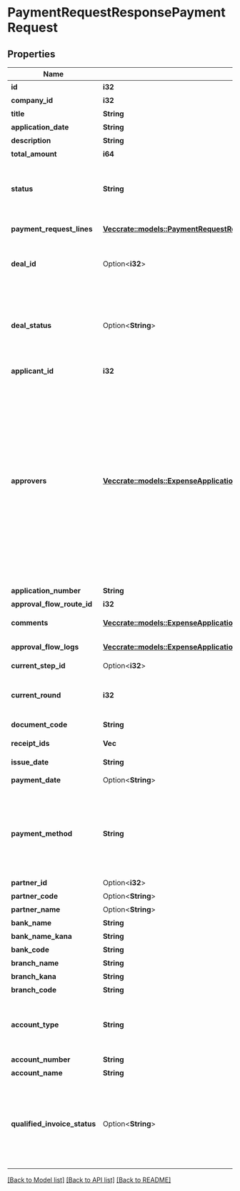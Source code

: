 # PaymentRequestResponsePaymentRequest

## Properties

Name | Type | Description | Notes
------------ | ------------- | ------------- | -------------
**id** | **i32** | 支払依頼ID | 
**company_id** | **i32** | 事業所ID | 
**title** | **String** | 申請タイトル | 
**application_date** | **String** | 申請日 (yyyy-mm-dd) | 
**description** | **String** | 備考 | 
**total_amount** | **i64** | 合計金額 | 
**status** | **String** | 申請ステータス(draft:下書き, in_progress:申請中, approved:承認済, rejected:却下, feedback:差戻し) | 
**payment_request_lines** | [**Vec<crate::models::PaymentRequestResponsePaymentRequestPaymentRequestLinesInner>**](paymentRequestResponse_payment_request_payment_request_lines_inner.md) | 支払依頼の項目行一覧（配列） | 
**deal_id** | Option<**i32**> | 取引ID (申請ステータス:statusがapprovedで、取引が存在する時のみdeal_idが表示されます) | 
**deal_status** | Option<**String**> | 取引ステータス (申請ステータス:statusがapprovedで、取引が存在する時のみdeal_statusが表示されます settled:支払済み, unsettled:支払待ち) | 
**applicant_id** | **i32** | 申請者のユーザーID | 
**approvers** | [**Vec<crate::models::ExpenseApplicationResponseExpenseApplicationApproversInner>**](expenseApplicationResponse_expense_application_approvers_inner.md) | 承認者（配列）   承認ステップのresource_typeがunspecified (指定なし)の場合はapproversはレスポンスに含まれません。   しかし、resource_typeがunspecifiedの承認ステップにおいて誰かが承認・却下・差し戻しのいずれかのアクションを取った後は、   approversはレスポンスに含まれるようになります。   その場合approversにはアクションを行ったステップのIDとアクションを行ったユーザーのIDが含まれます。 | 
**application_number** | **String** | 申請No. | 
**approval_flow_route_id** | **i32** | 申請経路ID | 
**comments** | [**Vec<crate::models::ExpenseApplicationResponseExpenseApplicationCommentsInner>**](expenseApplicationResponse_expense_application_comments_inner.md) | 支払依頼のコメント一覧（配列） | 
**approval_flow_logs** | [**Vec<crate::models::ExpenseApplicationResponseExpenseApplicationApprovalFlowLogsInner>**](expenseApplicationResponse_expense_application_approval_flow_logs_inner.md) | 支払依頼の承認履歴（配列） | 
**current_step_id** | Option<**i32**> | 現在承認ステップID | 
**current_round** | **i32** | 現在のround。差し戻し等により申請がstepの最初からやり直しになるとroundの値が増えます。 | 
**document_code** | **String** | 請求書番号 | 
**receipt_ids** | **Vec<i32>** | ファイルボックス（証憑ファイル）ID | 
**issue_date** | **String** | 発生日 (yyyy-mm-dd) | 
**payment_date** | Option<**String**> | 支払期限 (yyyy-mm-dd) | 
**payment_method** | **String** | 支払方法(none: 指定なし, domestic_bank_transfer: 国内振込, abroad_bank_transfer: 国外振込, account_transfer: 口座振替, credit_card: クレジットカード) | 
**partner_id** | Option<**i32**> | 取引先ID | 
**partner_code** | Option<**String**> | 取引先コード | [optional]
**partner_name** | Option<**String**> | 取引先名 | 
**bank_name** | **String** | 銀行名 | 
**bank_name_kana** | **String** | 銀行名（カナ） | 
**bank_code** | **String** | 銀行コード | 
**branch_name** | **String** | 支店名 | 
**branch_kana** | **String** | 支店名（カナ） | 
**branch_code** | **String** | 支店番号 | 
**account_type** | **String** | 口座種別(ordinary:普通、checking:当座、earmarked:納税準備預金、savings:貯蓄、other:その他) | 
**account_number** | **String** | 口座番号 | 
**account_name** | **String** | 受取人名（カナ） | 
**qualified_invoice_status** | Option<**String**> | 適格請求書発行事業者（qualified: 該当する、not_qualified: 該当しない、unspecified: 未選択） - 支払依頼をインボイス要件をみたす申請として扱うかどうかを表します。  | [optional]

[[Back to Model list]](../README.md#documentation-for-models) [[Back to API list]](../README.md#documentation-for-api-endpoints) [[Back to README]](../README.md)


